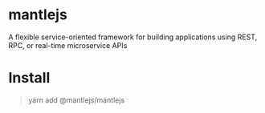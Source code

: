 # mantlejs

A flexible service-oriented framework for building applications using REST, RPC, or real-time microservice APIs

# Install
> yarn add @mantlejs/mantlejs
